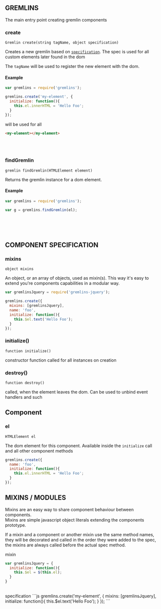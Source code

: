 ## GREMLINS
The main entry point creating gremlin components

### create

`Gremlin create(string tagName, object specification)`

Creates a new gremlin based on [`specification`](#gremlin-component-specification). 
The spec is used for all custom elements later found in the dom

The `tagName` will be used to register the new element with the dom.

#### Example

```js
var gremlins = require('gremlins');

gremlins.create('my-element', {
  initialize: function(){
    this.el.innerHTML = 'Hello Foo';
  }
});
```

will be used for all

```html
<my-element></my-element>
```

<br><br>

### findGremlin

`gremlin findGremlin(HTMLElement element)`

Returns the gremlin instance for a dom element.

#### Example

```js
var gremlins = require('gremlins');

var g = gremlins.findGremlin(el);
```

<br><br><br>

## COMPONENT SPECIFICATION

### mixins

`object mixins` 

An object, or an array of objects, used as mixin(s). This way it's easy to extend you're components capabilities in a 
modular way.  


```js
var gremlinsJquery = require('gremlins-jquery');

gremlins.create({
  mixins: [gremlinsJquery],
  name: 'foo', 
  initialize: function(){
    this.$el.text('Hello Foo');
  }
});
```

### initialize() 

`function initialize()`

constructor function called for all instances on creation

### destroy()

`function destroy()`

called, when the element leaves the dom. Can be used to unbind event handlers and such

## Component
    
### el

`HTMLElement el`

The dom element for this component. Available inside the `initialize` call and all other component methods

```js
gremlins.create({
  name: 'foo', 
  initialize: function(){
    this.el.innerHTML = 'Hello Foo';
  }
});
```


## MIXINS / MODULES

Mixins are an easy way to share component behaviour between components.   
Mixins are simple javascript object literals extending the components prototype. 

If a mixin and a component or another mixin use the same method names, they will be decorated and called in the order 
they were added to the spec, the mixins are always called before the actual spec method.

<span class="label label-primary">mixin</span>
```js
var gremlinsJquery = {
  initialize: function(){
    this.$el = $(this.el);
  }
}
```

<br>  
<span class="label label-primary">specification</span>
```js
gremlins.create('my-element', {
  mixins: [gremlinsJquery],
  initialize: function(){
    this.$el.text('Hello Foo');
  }
});
```
